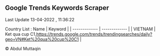 

## Google Trends Keywords Scraper 
 
Last Update 13-04-2022 , 11:36:22

Country List :
 Name  | Keyword |
| ------------- | ------------- |
| VIETNAM | Ket qua cup C1,https://trends.google.com/trends/trendingsearches/daily?geo=VN#Ket%20qua%20cup%20C1 |



© Abdul Muttaqin 
